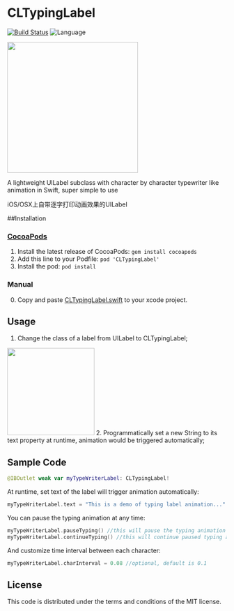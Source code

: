 # CLTypingLabel

[![Build Status](https://travis-ci.org/l800891/CLTypingLabel.svg?branch=master)](https://travis-ci.org/l800891/CLTypingLabel)
![Language](https://img.shields.io/badge/iOS/OSX-Swift%202-orange.svg)

<img src="https://raw.githubusercontent.com/l800891/CLTypingLabel/master/Files/demogiff.gif" width=300>

A lightweight UILabel subclass with character by character typewriter like animation in Swift, super simple to use

iOS/OSX上自带逐字打印动画效果的UILabel

##Installation

### [CocoaPods](https://cocoapods.org/pods/CLTypingLabel)

1. Install the latest release of CocoaPods: `gem install cocoapods`
2. Add this line to your Podfile: `pod 'CLTypingLabel'`
3. Install the pod: `pod install`

### Manual

0. Copy and paste <a href="https://github.com/l800891/CLTypingLabel/blob/master/Pod/Classes/CLTypingLabel.swift">CLTypingLabel.swift</a> to your xcode project.

## Usage

1. Change the class of a label from UILabel to CLTypingLabel;

 <img src="https://raw.githubusercontent.com/l800891/CLTypingLabel/master/Files/UILabelShot.png" width=200>
2. Programmatically set a new String to its text property at runtime, animation would be triggered automatically;


## Sample Code

```swift
@IBOutlet weak var myTypeWriterLabel: CLTypingLabel!
```
At runtime, set text of the label will trigger animation automatically:
```swift
myTypeWriterLabel.text = "This is a demo of typing label animation..."

```
You can pause the typing animation at any time:
```swift
myTypeWriterLabel.pauseTyping() //this will pause the typing animation
myTypeWriterLabel.continueTyping() //this will continue paused typing animation
```
And customize time interval between each character:
```swift
myTypeWriterLabel.charInterval = 0.08 //optional, default is 0.1
```

## License

This code is distributed under the terms and conditions of the MIT license.
